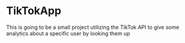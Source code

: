 # TikTokApp
 This is going to be a small project utilizing the TikTok API to give some analytics about a specific user by looking them up
